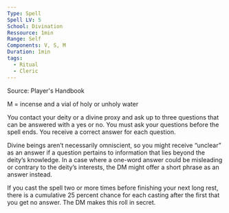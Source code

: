 ```yaml
---
Type: Spell
Spell LV: 5
School: Divination
Ressource: 1min
Range: Self
Components: V, S, M
Duration: 1min
tags:
  - Ritual
  - Cleric
---
```

Source: Player's Handbook

M = incense and a vial of holy or unholy water

You contact your deity or a divine proxy and ask up to three questions that can be answered with a yes or no. You must ask your questions before the spell ends. You receive a correct answer for each question.

Divine beings aren’t necessarily omniscient, so you might receive “unclear” as an answer if a question pertains to information that lies beyond the deity’s knowledge. In a case where a one-word answer could be misleading or contrary to the deity’s interests, the DM might offer a short phrase as an answer instead.

If you cast the spell two or more times before finishing your next long rest, there is a cumulative 25 percent chance for each casting after the first that you get no answer. The DM makes this roll in secret.